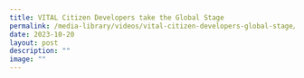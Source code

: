 ```yaml
---
title: VITAL Citizen Developers take the Global Stage
permalink: /media-library/videos/vital-citizen-developers-global-stage/
date: 2023-10-20
layout: post
description: ""
image: ""
---
```

